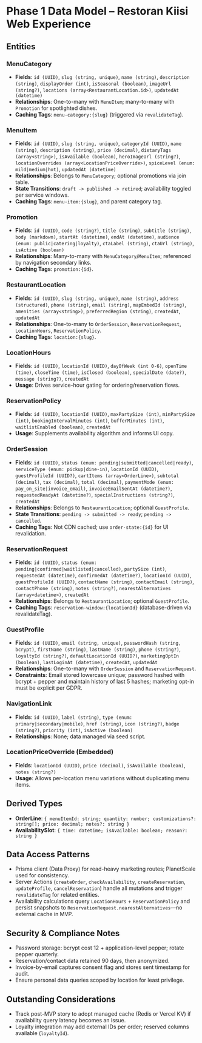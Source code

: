 ﻿# Phase 1 Data Model – Restoran Kiisi Web Experience

## Entities

### MenuCategory
- **Fields**: `id (UUID)`, `slug (string, unique)`, `name (string)`, `description (string)`, `displayOrder (int)`, `isSeasonal (boolean)`, `imageUrl (string?)`, `locations (array<RestaurantLocation.id>)`, `updatedAt (datetime)`
- **Relationships**: One-to-many with `MenuItem`; many-to-many with `Promotion` for spotlighted dishes.
- **Caching Tags**: `menu-category:{slug}` (triggered via `revalidateTag`).

### MenuItem
- **Fields**: `id (UUID)`, `slug (string, unique)`, `categoryId (UUID)`, `name (string)`, `description (string)`, `price (decimal)`, `dietaryTags (array<string>)`, `isAvailable (boolean)`, `heroImageUrl (string?)`, `locationOverrides (array<LocationPriceOverride>)`, `spiceLevel (enum: mild|medium|hot)`, `updatedAt (datetime)`
- **Relationships**: Belongs to `MenuCategory`; optional promotions via join table.
- **State Transitions**: `draft -> published -> retired`; availability toggled per service windows.
- **Caching Tags**: `menu-item:{slug}`, and parent category tag.

### Promotion
- **Fields**: `id (UUID)`, `code (string?)`, `title (string)`, `subtitle (string)`, `body (markdown)`, `startAt (datetime)`, `endAt (datetime)`, `audience (enum: public|catering|loyalty)`, `ctaLabel (string)`, `ctaUrl (string)`, `isActive (boolean)`
- **Relationships**: Many-to-many with `MenuCategory`/`MenuItem`; referenced by navigation secondary links.
- **Caching Tags**: `promotion:{id}`.

### RestaurantLocation
- **Fields**: `id (UUID)`, `slug (string, unique)`, `name (string)`, `address (structured)`, `phone (string)`, `email (string)`, `mapEmbedId (string)`, `amenities (array<string>)`, `preferredRegion (string)`, `createdAt`, `updatedAt`
- **Relationships**: One-to-many to `OrderSession`, `ReservationRequest`, `LocationHours`, `ReservationPolicy`.
- **Caching Tags**: `location:{slug}`.

### LocationHours
- **Fields**: `id (UUID)`, `locationId (UUID)`, `dayOfWeek (int 0-6)`, `openTime (time)`, `closeTime (time)`, `isClosed (boolean)`, `specialDate (date?)`, `message (string?)`, `createdAt`
- **Usage**: Drives service-hour gating for ordering/reservation flows.

### ReservationPolicy
- **Fields**: `id (UUID)`, `locationId (UUID)`, `maxPartySize (int)`, `minPartySize (int)`, `bookingIntervalMinutes (int)`, `bufferMinutes (int)`, `waitlistEnabled (boolean)`, `createdAt`
- **Usage**: Supplements availability algorithm and informs UI copy.

### OrderSession
- **Fields**: `id (UUID)`, `status (enum: pending|submitted|cancelled|ready)`, `serviceType (enum: pickup|dine-in)`, `locationId (UUID)`, `guestProfileId (UUID?)`, `cartItems (array<OrderLine>)`, `subtotal (decimal)`, `tax (decimal)`, `total (decimal)`, `paymentMode (enum: pay_on_site|invoice_email)`, `invoiceEmailSentAt (datetime?)`, `requestedReadyAt (datetime?)`, `specialInstructions (string?)`, `createdAt`
- **Relationships**: Belongs to `RestaurantLocation`; optional `GuestProfile`.
- **State Transitions**: `pending -> submitted -> ready`; `pending -> cancelled`.
- **Caching Tags**: Not CDN cached; use `order-state:{id}` for UI revalidation.

### ReservationRequest
- **Fields**: `id (UUID)`, `status (enum: pending|confirmed|waitlisted|cancelled)`, `partySize (int)`, `requestedAt (datetime)`, `confirmedAt (datetime?)`, `locationId (UUID)`, `guestProfileId (UUID?)`, `contactName (string)`, `contactEmail (string)`, `contactPhone (string)`, `notes (string?)`, `nearestAlternatives (array<datetime>)`, `createdAt`
- **Relationships**: Belongs to `RestaurantLocation`; optional `GuestProfile`.
- **Caching Tags**: `reservation-window:{locationId}` (database-driven via revalidateTag).

### GuestProfile
- **Fields**: `id (UUID)`, `email (string, unique)`, `passwordHash (string, bcrypt)`, `firstName (string)`, `lastName (string)`, `phone (string?)`, `loyaltyId (string?)`, `defaultLocationId (UUID?)`, `marketingOptIn (boolean)`, `lastLoginAt (datetime)`, `createdAt`, `updatedAt`
- **Relationships**: One-to-many with `OrderSession` and `ReservationRequest`.
- **Constraints**: Email stored lowercase unique; password hashed with bcrypt + pepper and maintain history of last 5 hashes; marketing opt-in must be explicit per GDPR.

### NavigationLink
- **Fields**: `id (UUID)`, `label (string)`, `type (enum: primary|secondary|mobile)`, `href (string)`, `icon (string?)`, `badge (string?)`, `priority (int)`, `isActive (boolean)`
- **Relationships**: None; data managed via seed script.

### LocationPriceOverride (Embedded)
- **Fields**: `locationId (UUID)`, `price (decimal)`, `isAvailable (boolean)`, `notes (string?)`
- **Usage**: Allows per-location menu variations without duplicating menu items.

## Derived Types
- **OrderLine**: `{ menuItemId: string; quantity: number; customizations?: string[]; price: decimal; notes?: string }`
- **AvailabilitySlot**: `{ time: datetime; isAvailable: boolean; reason?: string }`

## Data Access Patterns
- Prisma client (Data Proxy) for read-heavy marketing routes; PlanetScale used for consistency.
- Server Actions (`createOrder`, `checkAvailability`, `createReservation`, `updateProfile`, `cancelReservation`) handle all mutations and trigger `revalidateTag` for related entities.
- Availability calculations query `LocationHours` + `ReservationPolicy` and persist snapshots to `ReservationRequest.nearestAlternatives`—no external cache in MVP.

## Security & Compliance Notes
- Password storage: bcrypt cost 12 + application-level pepper; rotate pepper quarterly.
- Reservation/contact data retained 90 days, then anonymized.
- Invoice-by-email captures consent flag and stores sent timestamp for audit.
- Ensure personal data queries scoped by location for least privilege.

## Outstanding Considerations
- Track post-MVP story to adopt managed cache (Redis or Vercel KV) if availability query latency becomes an issue.
- Loyalty integration may add external IDs per order; reserved columns available (`loyaltyId`).

